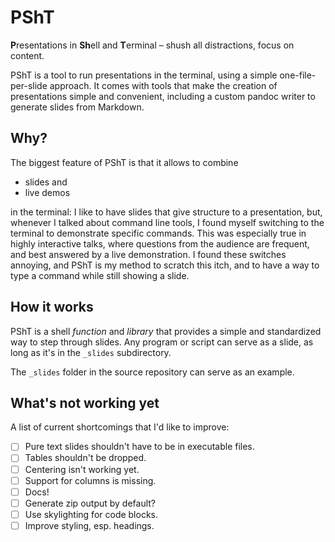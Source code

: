 # PShT

**P**resentations in **Sh**ell and **T**erminal – shush all
distractions, focus on content.

PShT is a tool to run presentations in the terminal, using a
simple one-file-per-slide approach. It comes with tools that make
the creation of presentations simple and convenient, including a
custom pandoc writer to generate slides from Markdown.

## Why?

The biggest feature of PShT is that it allows to combine

- slides and
- live demos

in the terminal: I like to have slides that give structure to a
presentation, but, whenever I talked about command line tools, I
found myself switching to the terminal to demonstrate specific
commands. This was especially true in highly interactive talks,
where questions from the audience are frequent, and best answered
by a live demonstration. I found these switches annoying, and PShT
is my method to scratch this itch, and to have a way to type a
command while still showing a slide.

## How it works

PShT is a shell *function* and *library* that provides a simple
and standardized way to step through slides. Any program or script
can serve as a slide, as long as it's in the `_slides`
subdirectory.

The `_slides` folder in the source repository can serve as an
example.

## What's not working yet

A list of current shortcomings that I'd like to improve:

- [ ] Pure text slides shouldn't have to be in executable files.
- [ ] Tables shouldn't be dropped.
- [ ] Centering isn't working yet.
- [ ] Support for columns is missing.
- [ ] Docs!
- [ ] Generate zip output by default?
- [ ] Use skylighting for code blocks.
- [ ] Improve styling, esp. headings.
